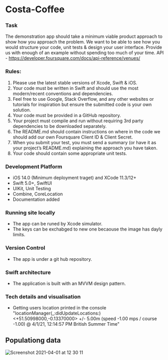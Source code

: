# Costa-Coffee

### Task
The demonstration app should take a minimum viable product approach to show how you
approach the problem. We want to be able to see how you would structure your code, unit tests &
design your user interface. Provide us with enough of an example without spending too much of
your time. API - https://developer.foursquare.com/docs/api-reference/venues/

### Rules:
1. Please use the latest stable versions of Xcode, Swift & iOS.
2. Your code must be written in Swift and should use the most modern/recent conventions and
dependencies.
3. Feel free to use Google, Stack Overflow, and any other websites or tutorials for inspiration
but ensure the submitted code is your own solution.
4. Your code must be provided in a GitHub repository.
5. Your project must compile and run without requiring 3rd party dependencies to be
downloaded separately.
6. The README.md should contain instructions on where in the code we should add our own
Foursquare Client ID & Client Secret.
7. When you submit your test, you must send a summary (or have it as your project’s
README.md) explaining the approach you have taken.
8. Your code should contain some appropriate unit tests.

### Development Platform
- iOS 14.0 (Minimum deployment traget) and XCode 11.3/12+
- Swift 5.0+, SwiftUI
- UIKit, Unit Testing
- Combine, CoreLocation
- Documentation added


### Running site locally
- The app can be runed by Xcode simulator.
- The keys can be exchabged to new one becaouse the image has dayly limits.

### Version Control
- The app is under a git hub repository.

### Swift architecture
- The application is built with an MVVM design pattern.

### Tech details and visualisation
- Getting users location printed in the console
"locationManager(_:didUpdateLocations:) <+51.50998000,-0.13370000> +/- 5.00m (speed -1.00 mps / course -1.00) @ 4/1/21, 12:14:57 PM British Summer Time"

## Populationg data
![Screenshot 2021-04-01 at 12 30 11](https://user-images.githubusercontent.com/30974420/113289772-941e1700-92e8-11eb-91f1-3cf4b377779a.png)
